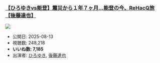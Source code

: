 ### [【ひろゆきvs能登】震災から１年７ヶ月…能登の今、ReHacQ旅【後藤達也】](https://www.youtube.com/watch?v=valNrdZIvz0)
[![](https://img.youtube.com/vi/valNrdZIvz0/hqdefault.jpg)](https://www.youtube.com/watch?v=valNrdZIvz0)
-   公開日: 2025-08-13
-   視聴数: 248,218
-   **いいね数: 7,185**
-   出演者: [ひろゆき](/rehacq_fan/people/ひろゆき "wikilink"), [後藤達也](/rehacq_fan/people/後藤達也 "wikilink")
